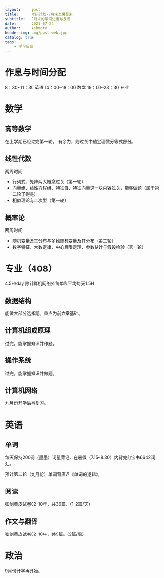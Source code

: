 ```yaml
---
layout:     post
title:      考研计划-7月末至暑假末
subtitle:   7月末的学习进度与反馈
date:       2021-07-24
author:     Ashmore
header-img: img/post-web.jpg
catalog: true
tags:
    - 学习反馈
---
```


# 作息与时间分配
8：30~11：30 英语
14：00~18：00 数学
19：00~23：30 专业

# 数学

## 高等数学

在上学期已经过完第一轮。
有余力，则过关中值定理微分等式部分。

## 线性代数

两周时间

- 行列式、矩阵两大概念过关（第一轮）
- 向量组、线性方程组、特征值、特征向量这一块内容过关，能够做题（属于第二轮了得是）
- 相似理论与二次型（第一轮）

## 概率论

两周时间

- 随机变量及其分布与多维随机变量及其分布（第二轮）
- 数字特征、大数定律、中心极限定理、参数估计与假设检验（第一轮）

# 专业（408）

4.5H/day 除计算机网络外每单科平均每天1.5H

## 数据结构

能做大部分选择题。重点为前六章基础。

## 计算机组成原理

过完。能掌握知识并作题。

## 操作系统

过完。能掌握知识并做题。

## 计算机网络
九月份开学后再复习。

# 英语

## 单词

每天保持200词（墨墨）词量背记，在暑假（7.15~8.30）内背完红宝书6642词汇。

预计第二轮（九月份）单词背唐迟《单词的逻辑》。

## 阅读

张剑黄皮试卷02-10年，共36篇。（1-2篇/天）

## 作文与翻译

张剑黄皮试卷02-10年，共9篇。（2篇/周）

# 政治

9月份开学再开始。
